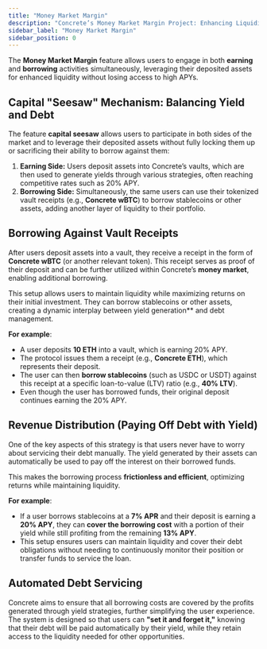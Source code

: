 ```yaml
---
title: "Money Market Margin"
description: "Concrete’s Money Market Margin Project: Enhancing Liquidity and Yield"
sidebar_label: "Money Market Margin"
sidebar_position: 0
---
```


The **Money Market Margin** feature allows users to engage in both **earning** and **borrowing** activities simultaneously, leveraging their deposited assets for enhanced liquidity without losing access to high APYs.

## Capital "Seesaw" Mechanism: Balancing Yield and Debt

The feature **capital seesaw** allows users to participate in both sides of the market and to leverage their deposited assets without fully locking them up or sacrificing their ability to borrow against them:
1. **Earning Side:** Users deposit assets into Concrete’s vaults, which are then used to generate yields through various strategies, often reaching competitive rates such as 20% APY.
2. **Borrowing Side:** Simultaneously, the same users can use their tokenized vault receipts (e.g., **Concrete wBTC**) to borrow stablecoins or other assets, adding another layer of liquidity to their portfolio.

## Borrowing Against Vault Receipts

After users deposit assets into a vault, they receive a receipt in the form of **Concrete wBTC** (or another relevant token). This receipt serves as proof of their deposit and can be further utilized within Concrete’s **money market**, enabling additional borrowing.

This setup allows users to maintain liquidity while maximizing returns on their initial investment. They can borrow stablecoins or other assets, creating a dynamic interplay between yield generation** and debt management.

**For example**:
- A user deposits **10 ETH** into a vault, which is earning 20% APY.
- The protocol issues them a receipt (e.g., **Concrete ETH**), which represents their deposit.
- The user can then **borrow stablecoins** (such as USDC or USDT) against this receipt at a specific loan-to-value (LTV) ratio (e.g., **40% LTV**).
- Even though the user has borrowed funds, their original deposit continues earning the 20% APY.

## Revenue Distribution (Paying Off Debt with Yield)

One of the key aspects of this strategy is that users never have to worry about servicing their debt manually. The yield generated by their assets can automatically be used to pay off the interest on their borrowed funds.

This makes the borrowing process **frictionless and efficient**, optimizing returns while maintaining liquidity.

**For example**:
- If a user borrows stablecoins at a **7% APR** and their deposit is earning a **20% APY**, they can **cover the borrowing cost** with a portion of their yield while still profiting from the remaining **13% APY**.
- This setup ensures users can maintain liquidity and cover their debt obligations without needing to continuously monitor their position or transfer funds to service the loan.

## Automated Debt Servicing

Concrete aims to ensure that all borrowing costs are covered by the profits generated through yield strategies, further simplifying the user experience. The system is designed so that users can **"set it and forget it,"** knowing that their debt will be paid automatically by their yield, while they retain access to the liquidity needed for other opportunities.
